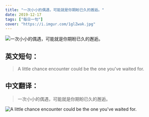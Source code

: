 ```yaml
---
title: "一次小小的偶遇，可能就是你期盼已久的邂逅。"
date: 2019-12-17
tags: ["每日一句"]
cover: "https://i.imgur.com/1glZwak.jpg"
---
```


![一次小小的偶遇，可能就是你期盼已久的邂逅。](https://i.imgur.com/zivV62y.jpg)

## 英文短句：
> A little chance encounter could be the one you've waited for.

<!--more-->

## 中文翻译：
> 一次小小的偶遇，可能就是你期盼已久的邂逅。

![A little chance encounter could be the one you've waited for.](https://i.imgur.com/GqdRVDz.jpg)

